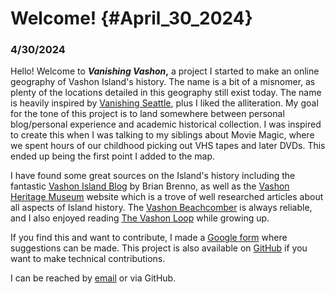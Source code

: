 # Welcome! {#April_30_2024}

### 4/30/2024

Hello! Welcome to **_Vanishing Vashon_,** a project I started to make an online geography of Vashon Island's history. The name is a bit of a misnomer, as plenty of the locations detailed in this geography still exist today. The name is heavily inspired by [Vanishing Seattle](https://www.instagram.com/vanishingseattle/?hl=en), plus I liked the alliteration. My goal for the tone of this project is to land somewhere between personal blog/personal experience and academic historical collection. I was inspired to create this when I was talking to my siblings about Movie Magic, where we spent hours of our childhood picking out VHS tapes and later DVDs. This ended up being the first point I added to the map.

I have found some great sources on the Island's history including the fantastic [Vashon Island Blog](https://myvashonislandblog.com/) by Brian Brenno, as well as the [Vashon Heritage Museum](https://vashonheritagemuseum.org/) website which is a trove of well researched articles about all aspects of Island history. The [Vashon Beachcomber](https://www.vashonbeachcomber.com/) is always reliable, and I also enjoyed reading [The Vashon Loop](https://vashonloop.com/wordpress/) while growing up.

If you find this and want to contribute, I made a [Google form](https://forms.gle/bbdfr7gksBAyJpUJ8) where suggestions can be made. This project is also available on [GitHub](https://github.com/OscarLewis/oldvashon) if you want to make technical contributions.

I can be reached by [email](oscar@vanishingvashon.org) or via GitHub.
